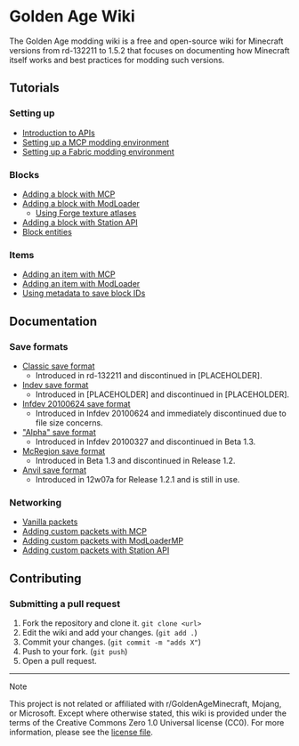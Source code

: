 # Golden Age Wiki
The Golden Age modding wiki is a free and open-source wiki for Minecraft versions from rd-132211 to 1.5.2 that focuses on documenting how Minecraft itself works and best practices for modding such versions.

## Tutorials
### Setting up
- [Introduction to APIs](minecraft/intro_to_apis.md)
- [Setting up a MCP modding environment](mcp/setting_up.md)
- [Setting up a Fabric modding environment](fabric/setting_up.md)

### Blocks
- [Adding a block with MCP]()
- [Adding a block with ModLoader]()
    - [Using Forge texture atlases]()
- [Adding a block with Station API]()
- [Block entities]()

### Items
- [Adding an item with MCP]()
- [Adding an item with ModLoader]()
- [Using metadata to save block IDs]()

## Documentation
### Save formats
- [Classic save format]()
    - Introduced in rd-132211 and discontinued in [PLACEHOLDER].
- [Indev save format](minecraft/save_format/classic_save_format.md)
    - Introduced in [PLACEHOLDER] and discontinued in [PLACEHOLDER].
- [Infdev 20100624 save format](minecraft/save_format/624_save_format.md)
    - Introduced in Infdev 20100624 and immediately discontinued due to file size concerns.
- ["Alpha" save format](minecraft/save_format/alpha_save_format.md)
    - Introduced in Infdev 20100327 and discontinued in Beta 1.3.
- [McRegion save format](minecraft/save_format/mcregion_save_format.md)
    - Introduced in Beta 1.3 and discontinued in Release 1.2.
- [Anvil save format](minecraft/save_format/anvil_save_format.md)
    - Introduced in 12w07a for Release 1.2.1 and is still in use.

### Networking
- [Vanilla packets]()
- [Adding custom packets with MCP]()
- [Adding custom packets with ModLoaderMP]()
- [Adding custom packets with Station API]()

## Contributing
### Submitting a pull request
1. Fork the repository and clone it. `git clone <url>`
2. Edit the wiki and add your changes. (`git add .`)
3. Commit your changes. (`git commit -m "adds X"`)
4. Push to your fork. (`git push`)
5. Open a pull request.

<hr>

> [!NOTE]
> This project is not related or affiliated with r/GoldenAgeMinecraft, Mojang, or Microsoft. Except where otherwise stated, this wiki is provided under the terms of the Creative Commons Zero 1.0 Universal license (CC0). For more information, please see the [license file](LICENSE).